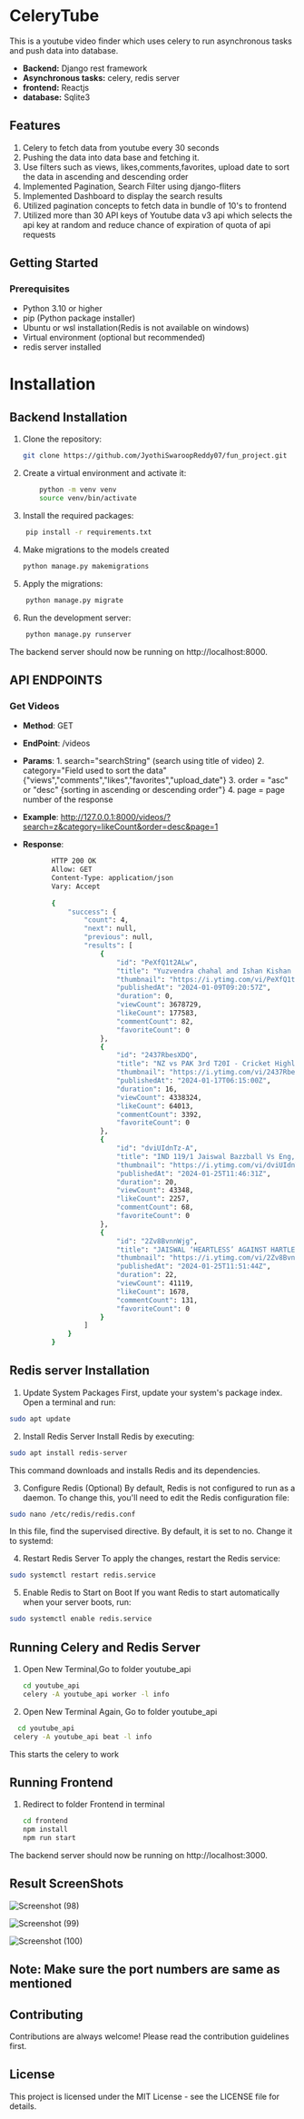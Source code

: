 # CeleryTube

This is a youtube video finder which uses celery to run asynchronous tasks and push data into database.
- **Backend:** Django rest framework
- **Asynchronous tasks:** celery, redis server
- **frontend:** Reactjs
- **database:** Sqlite3

## Features
1. Celery to fetch data from youtube every 30 seconds
2. Pushing the data into data base and fetching it.
3. Use filters such as views, likes,comments,favorites, upload date to sort the data in ascending and descending order
4. Implemented Pagination, Search Filter using django-fliters
5. Implemented Dashboard to display the search results
6. Utilized pagination concepts to fetch data in bundle of 10's to frontend
7. Utilized more than 30 API keys of Youtube data v3 api which selects the api key at random and reduce chance of expiration of quota of api requests


## Getting Started

### Prerequisites

- Python 3.10 or higher
- pip (Python package installer)
- Ubuntu or wsl installation(Redis is not available on windows)
- Virtual environment (optional but recommended)
- redis server installed

# Installation

## Backend Installation

1. Clone the repository:

   ```bash
   git clone https://github.com/JyothiSwaroopReddy07/fun_project.git
    ```

2. Create a virtual environment and activate it:
    ```bash
        python -m venv venv
        source venv/bin/activate
    ```
3. Install the required packages:

```bash
    pip install -r requirements.txt
```
4. Make migrations to the models created
   ```bash
   python manage.py makemigrations
   ```

5. Apply the migrations:

```bash
    python manage.py migrate
```

6. Run the development server:
```bash
    python manage.py runserver
```

The backend server should now be running on http://localhost:8000.

## API ENDPOINTS

   ### Get Videos
   - **Method**: GET
   - **EndPoint**: /videos
   - **Params**:
           1. search="searchString" (search using title of video)
           2. category="Field used to sort the data" {"views","comments","likes","favorites","upload_date"}
           3. order = "asc" or "desc" {sorting in ascending or descending order"}
           4. page = page number of the response

   - **Example**: http://127.0.0.1:8000/videos/?search=z&category=likeCount&order=desc&page=1
   - **Response**:
     ```bash
            HTTP 200 OK
            Allow: GET
            Content-Type: application/json
            Vary: Accept
            
            {
                "success": {
                    "count": 4,
                    "next": null,
                    "previous": null,
                    "results": [
                        {
                            "id": "PeXfQ1t2ALw",
                            "title": "Yuzvendra chahal and Ishan Kishan funny moment😂 #cricket #shorts",
                            "thumbnail": "https://i.ytimg.com/vi/PeXfQ1t2ALw/hqdefault.jpg",
                            "publishedAt": "2024-01-09T09:20:57Z",
                            "duration": 0,
                            "viewCount": 3678729,
                            "likeCount": 177583,
                            "commentCount": 82,
                            "favoriteCount": 0
                        },
                        {
                            "id": "2437RbesXDQ",
                            "title": "NZ vs PAK 3rd T20I - Cricket Highlights | Prime Video India",
                            "thumbnail": "https://i.ytimg.com/vi/2437RbesXDQ/hqdefault.jpg",
                            "publishedAt": "2024-01-17T06:15:00Z",
                            "duration": 16,
                            "viewCount": 4338324,
                            "likeCount": 64013,
                            "commentCount": 3392,
                            "favoriteCount": 0
                        },
                        {
                            "id": "dviUIdnTz-A",
                            "title": "IND 119/1 Jaiswal Bazzball Vs Eng, Pak Media Shocked | India Destroy Eng! But Eng 500 V Pak on Day 1",
                            "thumbnail": "https://i.ytimg.com/vi/dviUIdnTz-A/hqdefault.jpg",
                            "publishedAt": "2024-01-25T11:46:31Z",
                            "duration": 20,
                            "viewCount": 43348,
                            "likeCount": 2257,
                            "commentCount": 68,
                            "favoriteCount": 0
                        },
                        {
                            "id": "2Zv8BvnnWjg",
                            "title": "JAISWAL ‘HEARTLESS’ AGAINST HARTLEY AS INDIA NOT ENGLAND PLAY BAZBALL IN HYD TEST…PCB AIK AUR KAMAAL",
                            "thumbnail": "https://i.ytimg.com/vi/2Zv8BvnnWjg/hqdefault.jpg",
                            "publishedAt": "2024-01-25T11:51:44Z",
                            "duration": 22,
                            "viewCount": 41119,
                            "likeCount": 1678,
                            "commentCount": 131,
                            "favoriteCount": 0
                        }
                    ]
                }
            }
     ```



## Redis server Installation

1. Update System Packages
First, update your system's package index. Open a terminal and run:

```bash
sudo apt update
```
2. Install Redis Server
Install Redis by executing:

```bash
sudo apt install redis-server
```
This command downloads and installs Redis and its dependencies.

3. Configure Redis (Optional)
By default, Redis is not configured to run as a daemon. To change this, you'll need to edit the Redis configuration file:

```bash
sudo nano /etc/redis/redis.conf
```
In this file, find the supervised directive. By default, it is set to no. Change it to systemd:


4. Restart Redis Server
To apply the changes, restart the Redis service:

```bash
sudo systemctl restart redis.service
```

5. Enable Redis to Start on Boot
If you want Redis to start automatically when your server boots, run:

```bash
sudo systemctl enable redis.service
```

## Running Celery and Redis Server

1. Open New Terminal,Go to folder youtube_api
   ```bash
   cd youtube_api
   celery -A youtube_api worker -l info
   ```
2. Open New Terminal Again, Go to folder youtube_api
  ```bash
    cd youtube_api
   celery -A youtube_api beat -l info
   ```
This starts the celery to work


## Running Frontend

1. Redirect to folder Frontend in terminal
   ```bash
   cd frontend
   npm install
   npm run start
   ```
The backend server should now be running on http://localhost:3000.

## Result ScreenShots

![Screenshot (98)](https://github.com/JyothiSwaroopReddy07/fun_project/assets/107217455/059e60ef-5e29-458c-9f10-46460812e712)

![Screenshot (99)](https://github.com/JyothiSwaroopReddy07/fun_project/assets/107217455/4c9723d8-9c5d-40a4-a086-c671f19b27a3)

![Screenshot (100)](https://github.com/JyothiSwaroopReddy07/fun_project/assets/107217455/c396fd5b-8d26-40af-badb-fbb4a6bbb7cc)


##  Note: Make sure the port numbers are same as mentioned



## Contributing
Contributions are always welcome! Please read the contribution guidelines first.

## License
This project is licensed under the MIT License - see the LICENSE file for details.

